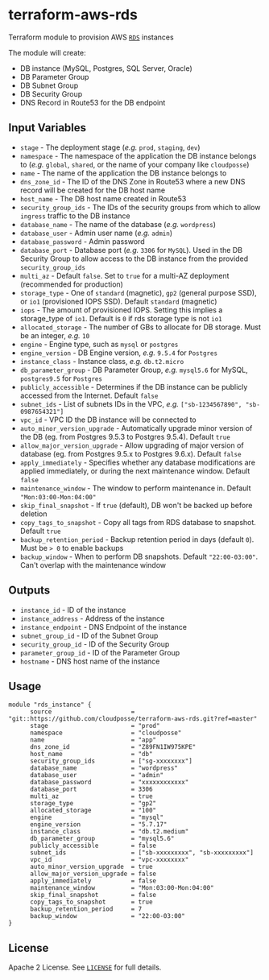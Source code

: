 # terraform-aws-rds

Terraform module to provision AWS [`RDS`](https://aws.amazon.com/rds/) instances


The module will create:
* DB instance (MySQL, Postgres, SQL Server, Oracle)
* DB Parameter Group
* DB Subnet Group
* DB Security Group
* DNS Record in Route53 for the DB endpoint



## Input Variables

- `stage` - The deployment stage (_e.g._ `prod`, `staging`, `dev`)
- `namespace` - The namespace of the application the DB instance belongs to (_e.g._ `global`, `shared`, or the name of your company like `cloudposse`)
- `name` - The name of the application the DB instance belongs to
- `dns_zone_id` - The ID of the DNS Zone in Route53 where a new DNS record will be created for the DB host name
- `host_name` - The DB host name created in Route53
- `security_group_ids` - The IDs of the security groups from which to allow `ingress` traffic to the DB instance
- `database_name` - The name of the database (_e.g._ `wordpress`)
- `database_user` - Admin user name (_e.g._ `admin`)
- `database_password` - Admin password
- `database_port` - Database port (_e.g._ `3306` for `MySQL`). Used in the DB Security Group to allow access to the DB instance from the provided `security_group_ids`
- `multi_az` - Default `false`. Set to `true` for a multi-AZ deployment (recommended for production)
- `storage_type` - One of `standard` (magnetic), `gp2` (general purpose SSD), or `io1` (provisioned IOPS SSD). Default `standard` (magnetic)
- `iops` - The amount of provisioned IOPS. Setting this implies a storage_type of `io1`. Default is `0` if rds storage type is not `io1`
- `allocated_storage` - The number of GBs to allocate for DB storage. Must be an integer, _e.g._ `10`
- `engine` - Engine type, such as `mysql` or `postgres`
- `engine_version` - DB Engine version, _e.g._ `9.5.4` for `Postgres`
- `instance_class` - Instance class, _e.g._ `db.t2.micro`
- `db_parameter_group` - DB Parameter Group, _e.g._ `mysql5.6` for MySQL, `postgres9.5` for `Postgres`
- `publicly_accessible` - Determines if the DB instance can be publicly accessed from the Internet. Default `false`
- `subnet_ids` - List of subnets IDs in the VPC, _e.g._ `["sb-1234567890", "sb-0987654321"]`
- `vpc_id` - VPC ID the DB instance will be connected to
- `auto_minor_version_upgrade` - Automatically upgrade minor version of the DB (eg. from Postgres 9.5.3 to Postgres 9.5.4). Default `true`
- `allow_major_version_upgrade` - Allow upgrading of major version of database (eg. from Postgres 9.5.x to Postgres 9.6.x). Default `false`
- `apply_immediately` - Specifies whether any database modifications are applied immediately, or during the next maintenance window. Default `false`
- `maintenance_window` - The window to perform maintenance in. Default `"Mon:03:00-Mon:04:00"`
- `skip_final_snapshot` - If `true` (default), DB won't be backed up before deletion
- `copy_tags_to_snapshot` - Copy all tags from RDS database to snapshot. Default `true`
- `backup_retention_period` - Backup retention period in days (default `0`). Must be `> 0` to enable backups
- `backup_window` - When to perform DB snapshots. Default `"22:00-03:00"`. Can't overlap with the maintenance window



## Outputs

- `instance_id` - ID of the instance
- `instance_address` - Address of the instance
- `instance_endpoint` - DNS Endpoint of the instance
- `subnet_group_id` - ID of the Subnet Group
- `security_group_id` - ID of the Security Group
- `parameter_group_id` - ID of the Parameter Group
- `hostname` - DNS host name of the instance



## Usage


```hcl
module "rds_instance" {
      source                      = "git::https://github.com/cloudposse/terraform-aws-rds.git?ref=master"
      stage                       = "prod"
      namespace                   = "cloudposse"
      name                        = "app"
      dns_zone_id                 = "Z89FN1IW975KPE"
      host_name                   = "db"
      security_group_ids          = ["sg-xxxxxxxx"]
      database_name               = "wordpress"
      database_user               = "admin"
      database_password           = "xxxxxxxxxxxx"
      database_port               = 3306
      multi_az                    = true
      storage_type                = "gp2"
      allocated_storage           = "100"
      engine                      = "mysql"
      engine_version              = "5.7.17"
      instance_class              = "db.t2.medium"
      db_parameter_group          = "mysql5.6"
      publicly_accessible         = false
      subnet_ids                  = ["sb-xxxxxxxxx", "sb-xxxxxxxxx"]
      vpc_id                      = "vpc-xxxxxxxx"
      auto_minor_version_upgrade  = true
      allow_major_version_upgrade = false
      apply_immediately           = false
      maintenance_window          = "Mon:03:00-Mon:04:00"
      skip_final_snapshot         = false
      copy_tags_to_snapshot       = true
      backup_retention_period     = 7
      backup_window               = "22:00-03:00"
}
```


## License

Apache 2 License. See [`LICENSE`](LICENSE) for full details.
